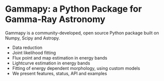# Gammapy: a Python Package for Gamma-Ray Astronomy

Gammapy is a community-developed, open source Python package built on Numpy, Scipy and Astropy. 

- Data reduction
- Joint likelihood fitting
- Flux point and map estimation in energy bands
- Lightcurve estimation in energy bands
- Fitting of energy dependent morphology, using custom models
- We present features, status, API and examples